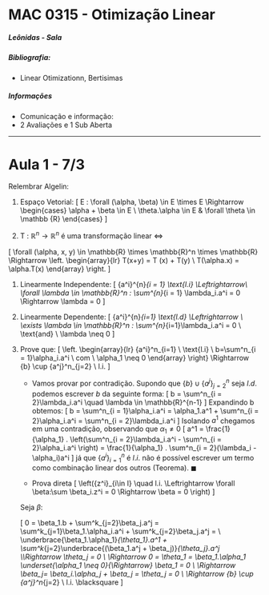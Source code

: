 # MAC 0315 - Otimização Linear
##### Leônidas - Sala

##### Bibliografia:
*  Linear Otimizationn, Bertisimas

##### Informações
* Comunicação e informação:
* 2 Avaliações e 1 Sub Aberta

---

# Aula 1 - 7/3

Relembrar Algelin:

1. Espaço Vetorial:
\[
    E : \forall (\alpha, \beta) \in E \times E \Rightarrow
    \begin{cases}
        \alpha + \beta \in E \\
        \theta.\alpha \in E & \forall \theta \in \mathbb {R}
    \end{cases}
\]


1. T : $\mathbb{R}^n \rightarrow \mathbb{R}^n$ é uma transformação linear $\Leftrightarrow$

\[
        \forall (\alpha, x, y) \in \mathbb{R} \times \mathbb{R}^n \times \mathbb{R} \Rightarrow
        \left.
        \begin{array}{lr}
            T(x+y) = T (x) + T(y) \\
            T(\alpha.x) = \alpha.T(x)
        \end{array}
        \right.
\]

1. Linearmente Independente:
    \[
        \{a^i\}^{n}_{i = 1} \text{l.i} \Leftrightarrow\\
        \forall \lambda \in \mathbb{R}^n :
         \sum^{n}_{i = 1} \lambda_i.a^i = 0 \Rightarrow \lambda = 0
    \]

2. Linearmente Dependente:
    \[
        \{a^i\}^{n}_{i=1} \text{l.d} \Leftrightarrow \\
        \exists \lambda \in \mathbb{R}^n : \sum^{n}_{i=1}\lambda_i.a^i = 0 \  \text{and} \ \lambda \neq 0
    \]

3. Prove que:
\[
    \left.
    \begin{array}{lr}
    \{a^i\}^n_{i=1} \ \text{l.i} \\ b=\sum^n_{i = 1}\alpha_i.a^i \ com \ \alpha_1 \neq 0
    \end{array}
    \right\}
    \Rightarrow \{b\} \cup \{a^j\}^n_{j=2} \ l.i.
\]

    * Vamos provar por contradição. Supondo que $\{b\}\cup\{a^j\}^n_{j=2}$ seja $l.d.$ podemos escrever $b$ da seguinte forma:
\[
    b = \sum^n_{i = 2}\lambda_i.a^i \quad  \lambda \in \mathbb{R}^{n-1}
\]
    Expandindo b obtemos:
\[
    b = \sum^n_{i = 1}\alpha_i.a^i = \alpha_1.a^1 + \sum^n_{i = 2}\alpha_i.a^i = \sum^n_{i = 2}\lambda_i.a^i
\]
    Isolando $a^1$ chegamos em uma contradição, observando que $\alpha_1 \neq 0$
\[
    a^1 = \frac{1}{\alpha_1} . \left(\sum^n_{i = 2}\lambda_i.a^i - \sum^n_{i = 2}\alpha_i.a^i \right) = \frac{1}{\alpha_1} . \sum^n_{i = 2}(\lambda_i - \alpha_i)a^i
\]
    já que  $\{a^i\}^n_{i=1}$ é $l.i.$ não é possível escrever um termo como combinação linear dos outros (Teorema). $\blacksquare$

    * Prova direta
    \[
        \left(\{z^i\}_{i\in I} \quad l.i. \Leftrightarrow \forall \beta:\sum \beta_i.z^i = 0 \Rightarrow \beta = 0 \right)
    \]

    Seja $\beta$:

    \[
        0 = \beta_1.b + \sum^k_{j=2}\beta_j.a^j =  \sum^k_{j=1}\beta_1.\alpha_i.a^i + \sum^k_{j=2}\beta_j.a^j =  \\
        \underbrace{\beta_1.\alpha_1}_{\theta_1}.a^1 + \sum^k_{j=2}\underbrace{(\beta_1.a^j + \beta_j)}_{\theta_j}.a^j \\\Rightarrow \theta_j = 0 \\
        \Rightarrow 0 = \theta_1 = \beta_1.\alpha_1 \underset{\alpha_1 \neq 0}{\Rightarrow} \beta_1 = 0 \\
        \Rightarrow \beta_j= \beta_i.\alpha_j + \beta_j = \theta_j = 0 \\
        \Rightarrow \{b\} \cup \{a^j\}^n_{j=2} \ l.i. \blacksquare
    \]
